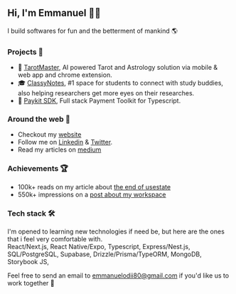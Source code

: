 ## Hi, I'm Emmanuel 👋🏼

I build softwares for fun and the betterment of mankind 🌎

### Projects 📌
- 🔮 [TarotMaster](https://tarotmaster.ai), AI powered Tarot and Astrology solution via mobile & web app and chrome extension.
- 🎓 [ClassyNotes](https://www.classynotes.app), #1 space for students to connect with study buddies, also helping researchers get more eyes on their researches.
- 💸 [Paykit SDK](https://usepaykit.dev), Full stack Payment Toolkit for Typescript.

### Around the web 🧭
- Checkout my [website](https://odii.vercel.app)
- Follow me on [Linkedin](https://linkedin.com/in/emmanuelodii) & [Twitter](https://x.com/devodii_).
- Read my articles on [medium](https://medium.com/@emmanuelodii80)

### Achievements 🏆
- 100k+ reads on my article about [the end of usestate](https://medium.com/@emmanuelodii80/bye-bye-usestate-useeffect-revolutionizing-react-development-d91f95891adb)
- 550k+ impressions on a [post about my workspace](https://www.linkedin.com/feed/update/urn:li:activity:7198706499324416000/)

### Tech stack 🛠️
I'm opened to learning new technologies if need be, but here are the ones that i feel very comfortable with.
<br />
React/Next.js, React Native/Expo, Typescript, Express/Nest.js, SQL/PostgreSQL, Supabase, Drizzle/Prisma/TypeORM, MongoDB, Storybook JS, 

Feel free to send an email to emmanuelodii80@gmail.com if you'd like us to work together 🤩
